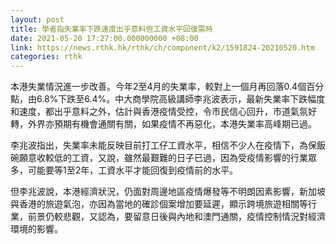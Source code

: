 ```yaml
---
layout: post
title: 學者指失業率下跌速度出乎意料但工資水平回復需時
date: 2021-05-20 17:27:00.000000000 +08:00
link: https://news.rthk.hk/rthk/ch/component/k2/1591824-20210520.htm
categories: rthk
---
```


本港失業情況進一步改善。今年2至4月的失業率，較對上一個月再回落0.4個百分點，由6.8%下跌至6.4%。中大商學院高級講師李兆波表示，最新失業率下跌幅度和速度，都出乎意料之外，估計與香港疫情受控，令市民信心回升，市道氣氛好轉，外界亦預期有機會通關有關，如果疫情不再惡化，本港失業率高峰期已過。

李兆波指出，失業率未能反映目前打工仔工資水平，相信不少人在疫情下，為保飯碗願意收較低的工資，又說，雖然最艱難的日子已過，因為受疫情影響的行業眾多，可能要等1至2年，工資水平才能回復到疫情前的水平。

但李兆波說，本港經濟狀況，仍面對周邊地區疫情爆發等不明朗因素影響，新加坡與香港的旅遊氣泡，亦因為當地的確診個案增加要延遲，顯示跨境旅遊相關等行業，前景仍較悲觀，又認為，要留意日後與內地和澳門通關，疫情控制情況對經濟環境的影響。
